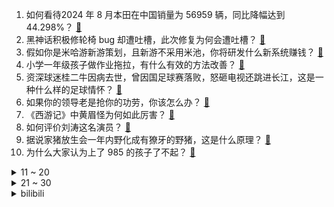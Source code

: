 1. 如何看待2024 年 8 月本田在中国销量为 56959 辆，同比降幅达到 44.298%？ [:link:](https://www.zhihu.com/question/666217865)
2. 黑神话积极修轮椅 bug 却遭吐槽，此次修复为何会遭吐槽？ [:link:](https://www.zhihu.com/question/665821914)
3. 假如你是米哈游新游策划，且新游不采用米池，你将研发什么新系统赚钱？ [:link:](https://www.zhihu.com/question/666193292)
4. 小学一年级孩子做作业拖拉，有什么有效的方法改善？ [:link:](https://www.zhihu.com/question/665727221)
5. 资深球迷桂二牛因病去世，曾因国足球赛落败，怒砸电视还跳进长江，这是一种什么样的足球情怀？ [:link:](https://www.zhihu.com/question/666376383)
6. 如果你的领导老是抢你的功劳，你该怎么办？ [:link:](https://www.zhihu.com/question/665791592)
7. 《西游记》中黄眉怪为何如此厉害？ [:link:](https://www.zhihu.com/question/26447750)
8. 如何评价刘涛这名演员？ [:link:](https://www.zhihu.com/question/31194986)
9. 据说家猪放生会一年内野化成有獠牙的野猪，这是什么原理？ [:link:](https://www.zhihu.com/question/362529810)
10. 为什么大家认为上了 985 的孩子了不起？ [:link:](https://www.zhihu.com/question/654939134)
<details>
<summary>11 ~ 20</summary>

11. 国足 0-7 日本赛后曝出多名国脚大骂主教练伊万是「江湖骗子」，如何评价伊万的执教水平? [:link:](https://www.zhihu.com/question/666346334)
12. 四川曾到处是老虎，大熊猫为何没有被吃绝？ [:link:](https://www.zhihu.com/question/628124546)
13. 日本大阪府再次呼吁投放储备米被拒，大阪府呼吁投放储备米被拒绝的具体理由是什么？ [:link:](https://www.zhihu.com/question/666074531)
14. 俄外长称美方必须明白不能拿俄方「红线」开玩笑，俄罗斯外长所说的「红线」具体指什么？ [:link:](https://www.zhihu.com/question/666286235)
15. 国足0-7惨败日本，澳0-1负巴林，沙印战平，C组陷入群雄混战，中国能否混水摸鱼捞到一个出线名额? [:link:](https://www.zhihu.com/question/666331480)
16. 如何理解撒贝宁在央视《开讲啦》说哈工大是“国防七子”之首？ [:link:](https://www.zhihu.com/question/666108181)
17. 《黑神话：悟空》为什么没有平民角色 NPC 或者有人生活的村落呢？ [:link:](https://www.zhihu.com/question/666191244)
18. 今年月饼生意难做，代工厂缺订单做三休一，为何大家不喜欢吃月饼了？反映了哪些现象？ [:link:](https://www.zhihu.com/question/666351641)
19. 博士毕业如何找到30w以上不累的稳定工作？ [:link:](https://www.zhihu.com/question/657540977)
20. 美国总统拜登之子亨特·拜登就其联邦税务案的 9 项指控罪名认罪，对拜登的政治前景有何影响？ [:link:](https://www.zhihu.com/question/666339676)
</details>
<details>
<summary>21 ~ 30</summary>

21. 为什么观音不给杨戬戴紧箍？ [:link:](https://www.zhihu.com/question/665928274)
22. 领导群里安排工作，大家都不回复，你会主动第一个跳出来回复吗？ [:link:](https://www.zhihu.com/question/666062998)
23. 二郎神的第三只眼跳，是跳财还是跳灾？ [:link:](https://www.zhihu.com/question/665752279)
24. 孩子在幼儿园遇到挫折就退缩，不敢尝试新事物怎么办？ [:link:](https://www.zhihu.com/question/665416210)
25. 《知否》里明兰为什么不把蓉姐记在自己名下？ [:link:](https://www.zhihu.com/question/490369433)
26. 我国可重复使用试验航天器成功着陆，有哪些重要意义？对后续探索太空有哪些影响？ [:link:](https://www.zhihu.com/question/666348627)
27. 为何到现在美国还不降息？对资本市场会有何影响? [:link:](https://www.zhihu.com/question/665926595)
28. 如果把肉通上高压电，肉还会不会生细菌腐败？ [:link:](https://www.zhihu.com/question/646357797)
29. 如何看待《一人之下》阮丰成了傀儡？ [:link:](https://www.zhihu.com/question/666344250)
30. 为什么《恶搞之家》皮特不令人生厌? [:link:](https://www.zhihu.com/question/641557887)
</details><details>
<summary>bilibili</summary>

</details>